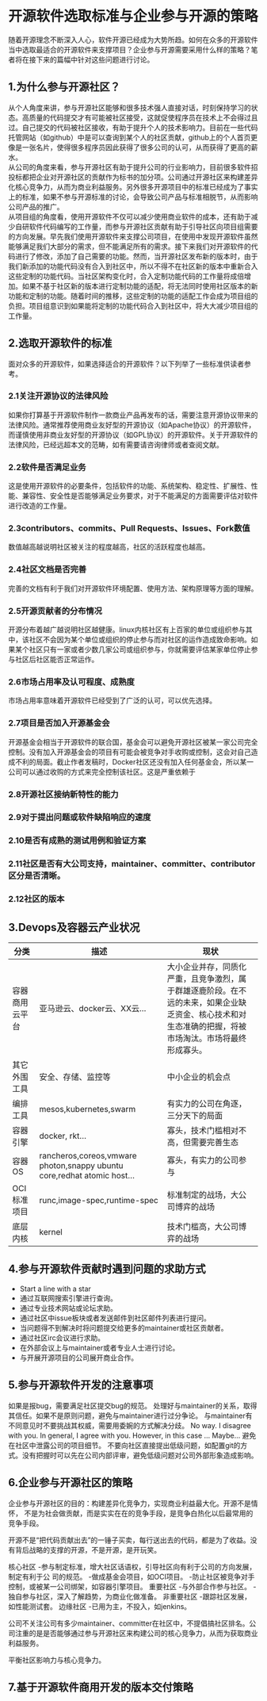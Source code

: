 # 开源软件选取标准与企业参与开源的策略
随着开源理念不断深入人心，软件开源已经成为大势所趋。如何在众多的开源软件当中选取最适合的开源软件来支撑项目？企业参与开源需要采用什么样的策略？笔者将在接下来的篇幅中针对这些问题进行讨论。
## 1.为什么参与开源社区？
从个人角度来讲，参与开源社区能够和很多技术强人直接对话，时刻保持学习的状态。高质量的代码提交才有可能被社区接受，这就促使程序员在技术上不会得过且过。自己提交的代码被社区接收，有助于提升个人的技术影响力。目前在一些代码托管网站（如github）中是可以查询到某个人的社区贡献，github上的个人首页更像是一张名片，使得很多程序员因此获得了很多公司的认可，从而获得了更高的薪水。<br>
从公司的角度来看，参与开源社区有助于提升公司的行业影响力，目前很多软件招投标都把企业对开源社区的贡献作为标书的加分项。公司通过开源社区来构建差异化核心竞争力，从而为商业利益服务。另外很多开源项目中的标准已经成为了事实上的标准，如果不参与开源标准的讨论，会导致公司产品与标准相脱节，从而影响公司产品的推广。<br>
从项目组的角度看，使用开源软件不仅可以减少使用商业软件的成本，还有助于减少自研软件代码编写的工作量，而参与开源社区贡献有助于引导社区向项目组需要的方向发展。早先我们使用开源软件来支撑公司项目，在使用中发现开源软件虽然能够满足我们大部分的需求，但不能满足所有的需求。接下来我们对开源软件的代码进行了修改，添加了自己需要的功能。然而，当开源社区发布新的版本时，由于我们新添加的功能代码没有合入到社区中，所以不得不在社区新的版本中重新合入这些定制的功能代码。当社区架构变化时，合入定制功能代码的工作量将成倍增加。如果不基于社区新的版本进行定制功能的适配，将无法同时使用社区版本的新功能和定制的功能。随着时间的推移，这些定制的功能的适配工作会成为项目组的负担。项目组意识到如果能将定制的功能代码合入到社区中，将大大减少项目组的工作量。<br>

## 2.选取开源软件的标准
面对众多的开源软件，如果选择适合的开源软件？以下列举了一些标准供读者参考。
### 2.1关注开源协议的法律风险
如果你打算基于开源软件制作一款商业产品再发布的话，需要注意开源协议带来的法律风险。通常推荐使用商业友好型的开源协议（如Apache协议）的开源软件，而谨慎使用非商业友好型的开源协议（如GPL协议）的开源软件。关于开源软件的法律风险，已经远超本文的范畴，如有需要请咨询律师或者查阅文献。
### 2.2软件是否满足业务
这是使用开源软件的必要条件，包括软件的功能、系统架构、稳定性、扩展性、性能、兼容性、安全性是否能够满足业务要求，对于不能满足的方面需要评估对软件进行改造的工作量。
### 2.3contributors、commits、Pull Requests、Issues、Fork数值
数值越高越说明社区被关注的程度越高，社区的活跃程度也越高。
### 2.4社区文档是否完善
完善的文档有利于我们对开源软件环境配置、使用方法、架构原理等方面的理解。
### 2.5开源贡献者的分布情况
开源分布着越广越说明社区越健康。linux内核社区有上百家的单位或组织参与其中，该社区不会因为某个单位或组织的停止参与而对社区的运作造成致命影响。如果某个社区只有一家或者少数几家公司或组织参与，你就需要评估某家单位停止参与社区后社区能否正常运作。
### 2.6市场占用率及认可程度、成熟度
市场占用率意味着开源软件已经受到了广泛的认可，可以优先选择。
### 2.7项目是否加入开源基金会
开源基金会相当于开源软件的联合国，基金会可以避免开源社区被某一家公司完全控制。没有加入开源基金会的项目有可能会被竞争对手收购或控制，这会对自己造成不利的局面。截止作者发稿时，Docker社区还没有加入任何基金会，所以某一公司可以通过收购的方式来完全控制该社区。这是严重依赖于
### 2.8开源社区接纳新特性的能力
### 2.9对于提出问题或软件缺陷响应的速度
### 2.10是否有成熟的测试用例和验证方案
### 2.11社区是否有大公司支持，maintainer、committer、contributor区分是否清晰。
### 2.12社区的版本

## 3.Devops及容器云产业状况

| 分类 | 描述 | 现状 |
| ---------------------------------------- | ---------------------------------------- | ---------------------------------------- |
| 容器商用云平台 | 亚马逊云、docker云、XX云… | 大小企业并存，同质化严重，且竞争激烈，属于群雄逐鹿阶段。在不远的未来，如果企业缺乏资金、核心技术和对生态准确的把握，将被市场淘汰。市场将最终形成寡头。|
| 其它外围工具 | 安全、存储、监控等 | 中小企业的机会点 |
| 编排工具 | mesos,kubernetes,swarm | 有实力的公司在角逐，三分天下的局面 |
| 容器引擎 | docker, rkt… | 寡头，技术门槛相对不高，但需要完善生态 |
| 容器OS | rancheros,coreos,vmware photon,snappy ubuntu core,redhat atomic host… | 寡头，有实力的公司参与 |
| OCI标准项目 | runc,image-spec,runtime-spec | 标准制定的战场，大公司博弈的战场 |
| 底层内核 | kernel | 技术门槛高，大公司博弈的战场 |

## 4.参与开源软件贡献时遇到问题的求助方式
* Start a line with a star
* 通过互联网搜索引擎进行查询。
* 通过专业技术网站或论坛求助。
* 通过社区中issue板块或者发送邮件到社区邮件列表进行提问。
* 当问题得不到解决时将问题提交给更多的maintainer或社区贡献者。
* 通过社区irc会议进行求助。
* 在外部会议上与maintainer或者专业人士进行讨论。
* 与开展开源项目的公司展开商业合作。

## 5.参与开源软件开发的注意事项

如果是报bug，需要满足社区提交bug的规范。
处理好与maintainer的关系，取得其信任。如果不是原则问题，避免与maintainer进行过分争论。
与maintainer有不同意见时不要挑战其权威，需要用委婉的方式解决分歧。
	No way. I disagree with you.
	In general, I agree with you. However, in this case …  Maybe…
避免在社区中泄露公司的项目细节。
不要向社区直接提出低级问题，如配置git的方式。没有把握时可以先在公司内部评审，避免低级问题对公司外部形象造成影响。

## 6.企业参与开源社区的策略

企业参与开源社区的目的：构建差异化竞争力，实现商业利益最大化。开源不是情怀，
不是为社会做贡献，而是实实在在的竞争手段，是竞争白热化以后最常用的竞争手段。

开源不是“把代码贡献出去”的一锤子买卖，每行送出去的代码，都是为了收益。没有背后战略的支撑的开源，不是开源，是开玩笑。

核心社区
	-参与制定标准，增大社区话语权，引导社区向有利于公司的方向发展，制定有利于公	司的规范。
	-做成基金会项目，如OCI项目。
	-防止社区被竞争对手控制，或被某一公司绑架，如容器引擎项目。
重要社区
	-与外部合作参与社区。
	-独自参与社区，深入了解趋势，为商业化做准备。
非重要社区
	-跟踪社区发展，如性能测试套。
边缘社区
	-已用为主，不投入，如jenkins。

公司不关注公司有多少maintainer、committer在社区中，不提倡搞社区排名。公司注重的是是否能够通过参与开源社区来构建公司的核心竞争力，从而为获取商业利益服务。

平衡社区影响力与核心竞争力。

## 7.基于开源软件商用开发的版本交付策略
